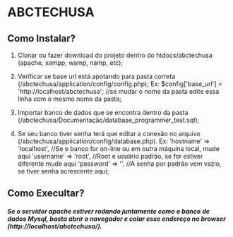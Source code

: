 # ABCTECHUSA

## Como Instalar?

1. Clonar ou fazer download do projeto dentro do htdocs/abctechusa (apache, xampp, wamp, namp, etc);
 
2. Verificar se base url está apotando para pasta correta (/abctechusa/application/config/config.php); 
 	Ex: $config['base_url'] = 'http://localhost/abctechusa'; //se mudar o nome da pasta edite essa linha com o mesmo nome da pasta;
		
3. Importar banco de dados que se encontra dentro da pasta (/abctechusa/Documentação/database_programmer_test.sql);

4. Se seu banco tiver senha terá que editar a conexão no arquivo (/abctechusa/application/config/database.php).
	Ex: 	'hostname' => 'localhost', //Se o banco for on-line ou em outra máquina local, mude aqui
		'username' => 'root', //Root e usuário padrão, se for estiver diferente mude aqui
		'password' => '', //A senha por padrão vem vazio, se tiver senha acrescente aqui;


	
## Como Execultar?

##### Se o servidor apache estiver rodando juntamente como o banco de dados Mysql, basta abrir o navegador e colar esse endereço no browser (http://localhost/abctechusa/).


